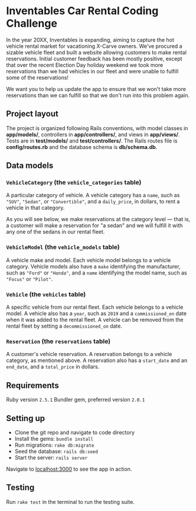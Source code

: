# Inventables Car Rental Coding Challenge

In the year 20XX, Inventables is expanding, aiming to capture the hot vehicle rental market for vacationing X-Carve owners. We've procured a sizable vehicle fleet and built a website allowing customers to make rental reservations. Initial customer feedback has been mostly positive, except that over the recent Election Day holiday weekend we took more reservations than we had vehicles in our fleet and were unable to fulfill some of the reservations!

We want you to help us update the app to ensure that we won't take more reservations than we can fulfill so that we don't run into this problem again.

## Project layout

The project is organized following Rails conventions, with model classes in **app/models/**, controllers in **app/controllers/**, and views in **app/views/**. Tests are in **test/models/** and **test/controllers/**. The Rails routes file is **config/routes.rb** and the database schema is **db/schema.db**.

## Data models

### `VehicleCategory` (the `vehicle_categories` table)

A particular category of vehicle. A vehicle category has a `name`, such as `"SUV"`, `"Sedan"`, or `"Convertible"`, and a `daily_price`, in dollars, to rent a vehicle in that category.

As you will see below, we make reservations at the category level — that is, a customer will make a reservation for "a sedan" and we will fulfill it with any one of the sedans in our rental fleet.

### `VehicleModel` (the `vehicle_models` table)

A vehicle make and model. Each vehicle model belongs to a vehicle category. Vehicle models also have a `make` identifying the manufacturer, such as `"Ford"` or `"Honda"`, and a `name` identifying the model name, such as `"Focus"` or `"Pilot"`.

### `Vehicle` (the `vehicles` table)

A specific vehicle from our rental fleet. Each vehicle belongs to a vehicle model. A vehicle also has a `year`, such as `2019` and a `commissioned_on` date when it was added to the rental fleet. A vehicle can be removed from the rental fleet by setting a `decommissioned_on` date.

### `Reservation` (the `reservations` table)

A customer's vehicle reservation. A reservation belongs to a vehicle category, as mentioned above. A reservation also has a `start_date` and an `end_date`, and a `total_price` in dollars.

## Requirements
Ruby version `2.5.1`
Bundler gem, preferred version `2.0.1`

## Setting up
- Clone the git repo and navigate to code directory
- Install the gems: `bundle install`
- Run migrations: `rake db:migrate`
- Seed the database: `rails db:seed`
- Start the server: `rails server`

Navigate to [localhost:3000](http://localhost:3000) to see the app in action.

## Testing
Run `rake test` in the terminal to run the testing suite.
